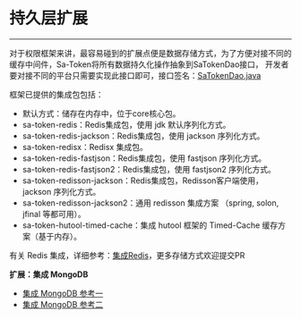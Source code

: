 # 持久层扩展
--- 

对于权限框架来讲，最容易碰到的扩展点便是数据存储方式，为了方便对接不同的缓存中间件，Sa-Token将所有数据持久化操作抽象到SaTokenDao接口，
开发者要对接不同的平台只需要实现此接口即可，接口签名：[SaTokenDao.java](https://gitee.com/dromara/sa-token/blob/master/sa-token-core/src/main/java/cn/dev33/satoken/dao/SaTokenDao.java)
 
框架已提供的集成包包括：

- 默认方式：储存在内存中，位于core核心包。
- sa-token-redis：Redis集成包，使用 jdk 默认序列化方式。
- sa-token-redis-jackson：Redis集成包，使用 jackson 序列化方式。
- sa-token-redisx：Redisx 集成包。 
- sa-token-redis-fastjson：Redis集成包，使用 fastjson 序列化方式。
- sa-token-redis-fastjson2：Redis集成包，使用 fastjson2 序列化方式。
- sa-token-redisson-jackson：Redis集成包，Redisson客户端使用，jackson 序列化方式。
- sa-token-redisson-jackson2：通用 redisson 集成方案 （spring, solon, jfinal 等都可用）。
- sa-token-hutool-timed-cache：集成 hutool 框架的 Timed-Cache 缓存方案（基于内存）。

有关 Redis 集成，详细参考：[集成Redis](/up/integ-redis)，更多存储方式欢迎提交PR 


**扩展：集成 MongoDB**

- [集成 MongoDB 参考一](/up/integ-spring-mongod-1)
- [集成 MongoDB 参考二](/up/integ-spring-mongod-2)





